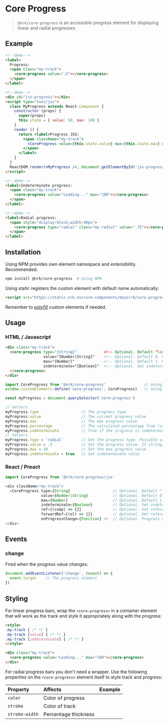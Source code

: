# Core Progress

> `@nrk/core-progress` is an accessible progress element for displaying linear and radial progresses.

<!-- <script src="https://unpkg.com/preact"></script>
<script src="https://unpkg.com/preact-compat"></script>
<script>
  window.React = preactCompat
  window.ReactDOM = preactCompat
</script> -->
<!--demo
<script src="https://unpkg.com/@webcomponents/custom-elements"></script>
<script src="core-progress/core-progress.min.js"></script>
<script src="core-progress/core-progress.jsx.js"></script>
<style>
.my-track { display: block; background: #ccc; border-radius: 3px; overflow: hidden; font: 700 12px/1 sans-serif }
.my-track [value] { background: #16f; color: #fff; padding: 3px 6px; transition: 1s }
.my-track [indeterminate] { animation: indeterminate 2s linear infinite; background: linear-gradient(90deg,#16f 25%, #8bf 50%, #16f 75%) 0/400% }
.my-radial { color: #16f; stroke: #ccc; transition:stroke-dashoffset 1s }
@keyframes indeterminate { to { background-position: 100% 0 } }
</style>
demo-->

## Example


```html
<!--demo-->
<label>
  Progress:
  <span class="my-track">
    <core-progress value=".5"></core-progress>
  </span>
</label>
```


```html
<!--demo-->
<div id="jsx-progress"></div>
<script type="text/jsx">
  class MyProgress extends React.Component {
    constructor (props) {
      super(props)
      this.state = { value: 50, max: 100 }
    }
    render () {
      return <label>Progress JSX:
        <span className="my-track">
          <CoreProgress value={this.state.value} max={this.state.max} onProgressChange={(state) => this.setState(state)} />
        </span>
      </label>
    }
  }
  ReactDOM.render(<MyProgress />, document.getElementById('jsx-progress'))
</script>
```

```html
<!--demo-->
<label>Indeterminate progress:
  <span class="my-track">
    <core-progress value="Loading..." max="100"></core-progress>
  </span>
</label>
```

```html
<!--demo-->
<label>Radial progress:
  <span style="display:block;width:40px">
    <core-progress type="radial" class="my-radial" value=".75"></core-progress>
  </span>
</label>
```

## Installation

Using NPM provides own element namespace and extensibility.
Recommended:

```bash
npm install @nrk/core-progress  # Using NPM
```

Using static registers the custom element with default name automatically:

```html
<script src="https://static.nrk.no/core-components/major/8/core-progress/core-progress.min.js"></script>  <!-- Using static -->
```

Remember to [polyfill](https://github.com/webcomponents/polyfills/tree/master/packages/custom-elements) custom elements if needed.


## Usage

### HTML / Javascript

```html
<div class="my-track">
  <core-progress type="{String}"            <!-- Optional. Default "linear". Type of progress. Possible values: "linear" and "radial" -->
                 value="{Number|String}"    <!-- Optional. Default 0. Value progress value. If string, indeterminate is set to true -->
                 max="{Number}"             <!-- Optional. Default 1. Maximum value. Progress percentage is calculated relative to this -->
                 indeterminate="{Boolean}"  <!-- Optional. Set indeterminate value -->
  </core-progress>
</div>
```

```js
import CoreProgress from '@nrk/core-progress'                 // Using NPM
window.customElements.define('core-progress', CoreProgress)   // Using NPM. Replace 'core-progress' with 'my-progress' to namespace

const myProgress = document.querySelector('core-progress')

// Getters
myProgress.type                   // The progress type
myProgress.value                  // The current progress value
myProgress.max                    // The max progress value
myProgress.percentage             // The calculated percentage from (value / max * 100)
myProgress.indeterminate          // True if the progress is indeterminate (no value attribute)
// Setters
myProgress.type = 'radial'        // Set the progress type. Possible values: "linear" and "radial"
myProgress.value = .5             // Set the progress value. If string, indeterminate is set to true
myProgress.max = 10               // Set the max progress value
myProgress.indeterminate = true   // Set indeterminate value
```

### React / Preact

```js
import CoreProgress from '@nrk/core-progress/jsx'

<div className="my-track">
  <CoreProgress type={String}                   // Optional. Default "linear". Type of progress. Possible values: "linear" and "radial"
                value={Number|String}           // Optional. Default 0. Value of progress relative to max. If string, indeterminate is set to true
                max={Number}                    // Optional. Default 1. Maximum value. Progress percentage is calculated relative to this
                indeterminate={Boolean}         // Optional. Set indeterminate value
                ref={(comp) => {}}              // Optional. Get reference to React component
                forwardRef={(el) => {}}         // Optional. Get reference to underlying DOM custom element
                onProgressChange={Function} />  // Optional. Progress change event handler
</div>
```

## Events

### change

Fired when the progress value changes:


```js
document.addEventListener('change', (event) => {
  event.target    // The progress element
})
```

## Styling

For linear progress bars, wrap the `<core-progress>` in a container element that will work as the track
and style it appropriately along with the progress:

```html
<style>
.my-track { /* */ }
.my-track [value] { /* */ }
.my-track [indeterminate] { /* */ }
</style>

<div class="my-track">
  <core-progress value="Loading..." max="100"></core-progress>
</div>
```

For radial progress bars you don't need a wrapper. Use the following properties on the `<core-progress>` element itself
to style track and progress:

Property | Affects | Example
:-- | :-- | :--
`color` | Color of progress | <core-progress type="radial" style="width:30px;color:#00b9f2" value=".3"></core-progress>
`stroke` | Color of track | <core-progress type="radial" style="width:30px;stroke:#ccc" value=".3"></core-progress>
`stroke-width` | Percentage thickness | <core-progress type="radial" style="width:30px;stroke-width:100" value=".3"></core-progress>
